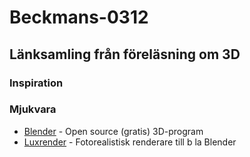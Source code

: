# Beckmans-0312
## Länksamling från föreläsning om 3D


### Inspiration

### Mjukvara
* [Blender] - Open source (gratis) 3D-program
* [Luxrender] - Fotorealistisk renderare till b la Blender




[//]: #

[Blender]: <https://www.blender.org/>
[Luxrender]: <http://www.luxrender.net/>



